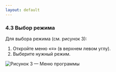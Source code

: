 ```yaml
---
layout: default
---
```


### 4.3 Выбор режима

Для выбора режима (см. рисунок 3):

1. Откройте меню «≡» (в верхнем левом углу).
2. Выберите нужный режим.

![Рисунок 3 — Меню программы](/images/ris3.png)